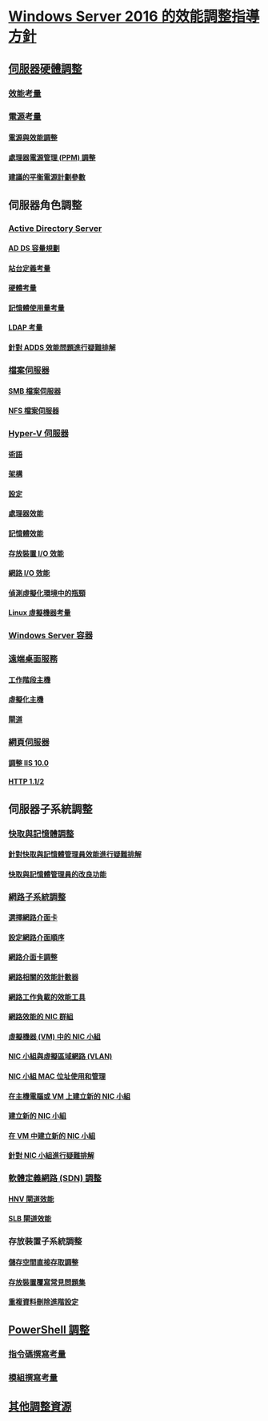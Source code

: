 # [Windows Server 2016 的效能調整指導方針](index.md)
## [伺服器硬體調整](hardware/index.md)
### [效能考量](hardware/index.md)
### [電源考量](hardware/power.md)
#### [電源與效能調整](hardware/power/power-performance-tuning.md)
#### [處理器電源管理 (PPM) 調整](hardware/power/processor-power-management-tuning.md)
#### [建議的平衡電源計劃參數](hardware/power/recommended-balanced-plan-parameters.md)
## 伺服器角色調整
### [Active Directory Server](role/active-directory-server/index.md)
#### [AD DS 容量規劃](role/active-directory-server/capacity-planning-for-active-directory-domain-services.md)
#### [站台定義考量](role/active-directory-server/site-definition-considerations.md)
#### [硬體考量](role/active-directory-server/hardware-considerations.md)
#### [記憶體使用量考量](role/active-directory-server/memory-usage-considerations.md)
#### [LDAP 考量](role/active-directory-server/ldap-considerations.md)
#### [針對 ADDS 效能問題進行疑難排解](role/active-directory-server/troubleshoot.md)
### [檔案伺服器](role/file-server/index.md)
#### [SMB 檔案伺服器](role/file-server/smb-file-server.md)
#### [NFS 檔案伺服器](role/file-server/nfs-file-server.md)
### [Hyper-V 伺服器](role/hyper-v-server/index.md)
#### [術語](role/hyper-v-server/terminology.md)
#### [架構](role/hyper-v-server/architecture.md)
#### [設定](role/hyper-v-server/configuration.md)
#### [處理器效能](role/hyper-v-server/processor-performance.md)
#### [記憶體效能](role/hyper-v-server/memory-performance.md)
#### [存放裝置 I/O 效能](role/hyper-v-server/storage-io-performance.md)
#### [網路 I/O 效能](role/hyper-v-server/network-io-performance.md)
#### [偵測虛擬化環境中的瓶頸](role/hyper-v-server/detecting-virtualized-environment-bottlenecks.md)
#### [Linux 虛擬機器考量](role/hyper-v-server/linux-virtual-machine-considerations.md)
### [Windows Server 容器](role/windows-server-container/index.md)
### [遠端桌面服務](role/remote-desktop/session-hosts.md)
#### [工作階段主機](role/remote-desktop/session-hosts.md)
#### [虛擬化主機](role/remote-desktop/virtualization-hosts.md)
#### [閘道](role/remote-desktop/gateways.md)
### [網頁伺服器](role/web-server/index.md)
#### [調整 IIS 10.0](role/web-server/tuning-iis-10.md)
#### [HTTP 1.1/2](role/web-server/http-performance.md)
## 伺服器子系統調整
### [快取與記憶體調整](subsystem/cache-memory-management/index.md)
#### [針對快取與記憶體管理員效能進行疑難排解](subsystem/cache-memory-management/troubleshoot.md)
#### [快取與記憶體管理員的改良功能](subsystem/cache-memory-management/improvements-in-windows-server.md)
### [網路子系統調整](../../networking/technologies/network-subsystem/net-sub-performance-top.md)
#### [選擇網路介面卡](../../networking/technologies/network-subsystem/net-sub-choose-nic.md)
#### [設定網路介面順序](../../networking/technologies/network-subsystem/net-sub-interface-metric.md)
#### [網路介面卡調整](../../networking/technologies/network-subsystem/net-sub-performance-tuning-nics.md)
#### [網路相關的效能計數器](../../networking/technologies/network-subsystem/net-sub-performance-counters.md)
#### [網路工作負載的效能工具](../../networking/technologies/network-subsystem/net-sub-performance-tools.md)
#### [網路效能的 NIC 群組](../../networking/technologies/nic-teaming/NIC-Teaming.md)
#### [虛擬機器 (VM) 中的 NIC 小組](../../networking/technologies/nic-teaming/nict-vms.md)
#### [NIC 小組與虛擬區域網路 (VLAN)](../../networking/technologies/nic-teaming/nict-and-vlans.md)
#### [NIC 小組 MAC 位址使用和管理](../../networking/technologies/nic-teaming/NIC-Teaming-MAC-address-Use-and-Management.md)
#### [在主機電腦或 VM 上建立新的 NIC 小組](../../networking/technologies/nic-teaming/create-a-New-NIC-Team-on-a-Host-computer-or-VM.md)
#### [建立新的 NIC 小組](../../networking/technologies/nic-teaming/create-a-New-NIC-Team.md)
#### [在 VM 中建立新的 NIC 小組](../../networking/technologies/nic-teaming/create-a-New-NIC-Team-in-a-VM.md)
#### [針對 NIC 小組進行疑難排解](../../networking/technologies/nic-teaming/Troubleshooting-NIC-Teaming.md)
### [軟體定義網路 (SDN) 調整](subsystem/software-defined-networking/index.md)
#### [HNV 閘道效能](subsystem/software-defined-networking/hnv-gateway-performance.md)
#### [SLB 閘道效能](subsystem/software-defined-networking/slb-gateway-performance.md)
### 存放裝置子系統調整
#### [儲存空間直接存取調整](subsystem/storage-spaces-direct/index.md)
#### [存放裝置覆寫常見問題集](../../storage/storage-replica/storage-replica-frequently-asked-questions.md)
#### [重複資料刪除進階設定](../../storage/data-deduplication/advanced-settings.md)
## [PowerShell 調整](powershell/index.md)
### [指令碼撰寫考量](powershell/script-authoring-considerations.md)
### [模組撰寫考量](powershell/module-authoring-considerations.md)
## [其他調整資源](additional-resources.md)

